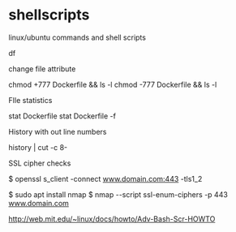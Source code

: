 # shellscripts
linux/ubuntu commands and shell scripts

df

change file attribute

chmod +777 Dockerfile && ls -l
chmod -777 Dockerfile && ls -l

FIle statistics

stat Dockerfile
stat Dockerfile -f

History with out line numbers

history | cut -c 8-


SSL cipher checks

$ openssl s_client -connect www.domain.com:443 -tls1_2

$ sudo apt install nmap
$ nmap --script ssl-enum-ciphers -p 443 www.domain.com


http://web.mit.edu/~linux/docs/howto/Adv-Bash-Scr-HOWTO



